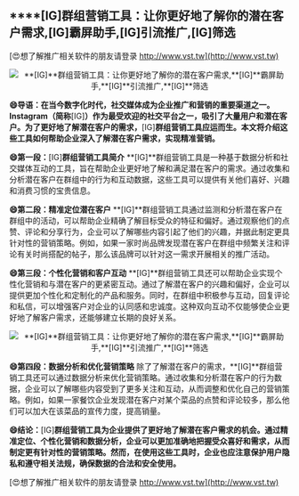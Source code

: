 ## ****[IG]**群组营销工具：让你更好地了解你的潜在客户需求,**[IG]**霸屏助手,**[IG]**引流推广,**[IG]**筛选**

[😍想了解推广相关软件的朋友请登录 http://www.vst.tw](http://www.vst.tw)

 <center><img src="https://vst.tw/MP4/tuiguang/png/8.png" alt="**[IG]**群组营销工具：让你更好地了解你的潜在客户需求,**[IG]**霸屏助手,**[IG]**引流推广,**[IG]**筛选"></center>

**😄导语：在当今数字化时代，社交媒体成为企业推广和营销的重要渠道之一。Instagram（简称**[IG]**）作为最受欢迎的社交平台之一，吸引了大量用户和潜在客户。为了更好地了解潜在客户的需求，**[IG]**群组营销工具应运而生。本文将介绍这些工具如何帮助企业深入了解潜在客户需求，实现精准营销。**

**😄第一段：**[IG]**群组营销工具简介**
**[IG]**群组营销工具是一种基于数据分析和社交媒体互动的工具，旨在帮助企业更好地了解和满足潜在客户的需求。通过收集和分析潜在客户在群组中的行为和互动数据，这些工具可以提供有关他们喜好、兴趣和消费习惯的宝贵信息。

**😄第二段：精准定位潜在客户**
**[IG]**群组营销工具通过监测和分析潜在客户在群组中的活动，可以帮助企业精确了解目标受众的特征和偏好。通过观察他们的点赞、评论和分享行为，企业可以了解哪些内容引起了他们的兴趣，并据此制定更具针对性的营销策略。例如，如果一家时尚品牌发现潜在客户在群组中频繁关注和评论有关时尚搭配的帖子，那么该品牌可以针对这一需求开展相关的推广活动。

**😄第三段：个性化营销和客户互动**
**[IG]**群组营销工具还可以帮助企业实现个性化营销和与潜在客户的更紧密互动。通过了解潜在客户的兴趣和偏好，企业可以提供更加个性化和定制化的产品和服务。同时，在群组中积极参与互动，回复评论和私信，可以增强客户对企业的认同感和忠诚度。这种双向互动不仅能够使企业更好地了解客户需求，还能够建立长期的良好关系。

 <center><img src="https://vst.tw/MP4/tuiguang/png/8.png" alt="**[IG]**群组营销工具：让你更好地了解你的潜在客户需求,**[IG]**霸屏助手,**[IG]**引流推广,**[IG]**筛选"></center>

**😄第四段：数据分析和优化营销策略**
除了了解潜在客户的需求，**[IG]**群组营销工具还可以通过数据分析来优化营销策略。通过收集和分析潜在客户的行为数据，企业可以了解哪些内容受到了更多关注和互动，从而调整和优化自己的营销策略。例如，如果一家餐饮企业发现潜在客户对某个菜品的点赞和评论较多，那么他们可以加大在该菜品的宣传力度，提高销量。

**😄结论：**[IG]**群组营销工具为企业提供了更好地了解潜在客户需求的机会。通过精准定位、个性化营销和数据分析，企业可以更加准确地把握受众喜好和需求，从而制定更有针对性的营销策略。然而，在使用这些工具时，企业也应注意保护用户隐私和遵守相关法规，确保数据的合法和安全使用。**

[😍想了解推广相关软件的朋友请登录 http://www.vst.tw](http://www.vst.tw)



